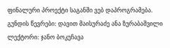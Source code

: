 ფინალური პროექტი საგანში ვებ დაპროგრამება.

გუნდის წევრები:
დავით მაისურაძე
ანა ზურაბაშვილი

ლექტორი: ჯანო ბოკუჩავა
